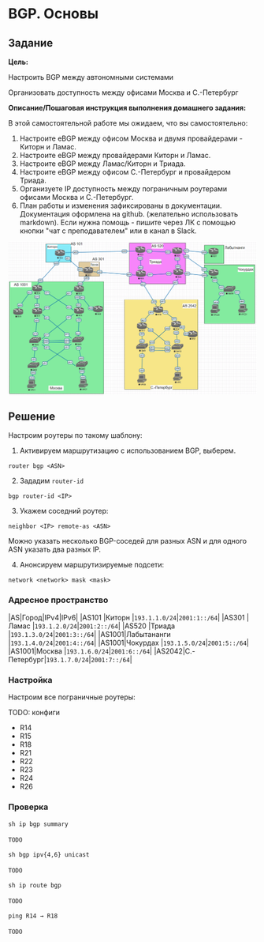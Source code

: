 # BGP. Основы

## Задание

**Цель:**

Настроить BGP между автономными системами

Организовать доступность между офисами Москва и С.-Петербург

**Описание/Пошаговая инструкция выполнения домашнего задания:**

В этой самостоятельной работе мы ожидаем, что вы самостоятельно:

1. Настроите eBGP между офисом Москва и двумя провайдерами - Киторн и Ламас.
2. Настроите eBGP между провайдерами Киторн и Ламас.
3. Настроите eBGP между Ламас/Киторн и Триада.
4. Настроите eBGP между офисом С.-Петербург и провайдером Триада.
5. Организуете IP доступность между пограничным роутерами офисами Москва и С.-Петербург.
6. План работы и изменения зафиксированы в документации. Документация оформлена на github. (желательно использовать markdown). Если нужна помощь - пишите через ЛК с помощью кнопки "чат с преподавателем" или в канал в Slack.

![Топология стенда, скриншот из Eve-NG](./topology.png)

## Решение

Настроим роутеры по такому шаблону:

1. Активируем маршрутизацию с использованием BGP,
выберем.

```
router bgp <ASN>
```

2. Зададим `router-id`

```
bgp router-id <IP>
```

3. Укажем соседний роутер:

```
neighbor <IP> remote-as <ASN>
```

Можно указать несколько BGP-соседей для разных ASN
и для одного ASN указать два разных IP.

4. Анонсируем маршрутизируемые подсети:

```
network <network> mask <mask>
```

### Адресное пространство

|AS|Город|IPv4|IPv6|
|AS101 |Киторн      |`193.1.1.0/24`|`2001:1::/64`|
|AS301 |Ламас       |`193.1.2.0/24`|`2001:2::/64`|
|AS520 |Триада      |`193.1.3.0/24`|`2001:3::/64`|
|AS1001|Лабытананги |`193.1.4.0/24`|`2001:4::/64`|
|AS1001|Чокурдах    |`193.1.5.0/24`|`2001:5::/64`|
|AS1001|Москва      |`193.1.6.0/24`|`2001:6::/64`|
|AS2042|С.-Петербург|`193.1.7.0/24`|`2001:7::/64`|

### Настройка

Настроим все пограничные роутеры:

TODO: конфиги
  - R14
  - R15
  - R18
  - R21
  - R22
  - R23
  - R24
  - R26

### Проверка

```
sh ip bgp summary

TODO
```

```
sh bgp ipv{4,6} unicast

TODO
```

```
sh ip route bgp

TODO
```

```
ping R14 → R18

TODO
```
